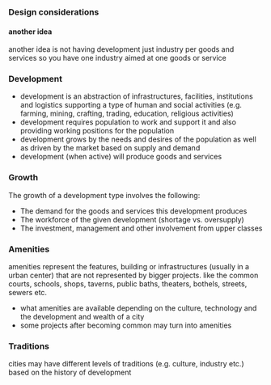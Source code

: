 
### Design considerations

#### another idea

another idea is not having development just industry per goods and services so you have one industry aimed at one goods or service


### Development

- development is an abstraction of infrastructures, facilities, institutions and logistics supporting a type of human and social activities (e.g. farming, mining, crafting, trading, education, religious activities)
- development requires population to work and support it and also providing working positions for the population
- development grows by the needs and desires of the population as well as driven by the market based on supply and demand
- development (when active) will produce goods and services


### Growth

The growth of a development type involves the following:
- The demand for the goods and services this development produces
- The workforce of the given development (shortage vs. oversupply)
- The investment, management and other involvement from upper classes 

### Amenities

amenities represent the features, building or infrastructures (usually in a urban center) that are not represented by bigger projects. like the common courts, schools, shops, taverns, public baths, theaters, bothels, streets, sewers etc.
- what amenities are available depending on the culture, technology and the development and wealth of a city
- some projects after becoming common may turn into amenities


### Traditions

cities may have different levels of traditions (e.g. culture, industry etc.) based on the history of development


